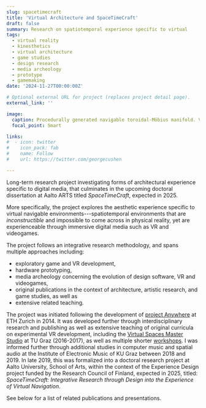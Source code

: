 ```yaml
---
slug: spacetimecraft
title: 'Virtual Architecture and SpaceTimeCraft'
draft: false
summary: Research on spatiotemporal experience specific to virtual 
tags:
  - virtual reality
  - kinesthetics 
  - virtual architecture 
  - game studies 
  - design research
  - media archeology
  - prototype 
  - gamemaking 
date: '2024-11-27T00:00:00Z'

# Optional external URL for project (replaces project detail page).
external_link: ''

image:
  caption: Procedurally generated navigable toroidal-Möbius manifold. Videogame prototype screenshot (2023)
  focal_point: Smart

links:
#  - icon: twitter
#    icon_pack: fab
#    name: Follow
#    url: https://twitter.com/georgecushen

---
```



Long-term research project investigating forms of architectural experience specific to digital media, that culminates in the upcoming doctoral dissertation at Aalto ARTS titled *SpaceTimeCraft*, expected in 2025.  
<!-- 
is the title of the upcoming doctoral disseration at Aalto ARTS, the result of a decade-long research journey investigating forms of architectural experience specific to digital media.
-->
More specifically, the project explores the aesthetic experience specific to virtual navigable environments---spatiotemporal environments that are *inconstructible* and impossible to come across in physical reality, yet are experienceable through immersive digital media such as VR and videogames. 

The project follows an integrative research methodology, and spans multiple approaches including: 
- exploratory game and VR development, 
- hardware prototyping, 
- media archeology concerning the evolution of design software, VR and videogames,
- original publications in the context of architecture, artistic research, and game studies, as well as  
- extensive related teaching.  

<!-- 
the aesthetic experience in virtual spatiotemporal environments that cannot be reproduced in physical reality, through integrative design research. 
panning exploratory prototyping, experimental game and VR development, media archeology,  publishing, as well as  
Long-term transdisciplinary research project on virtual architecture. 
The project investigates the aesthetic experience in virtual spatiotemporal environments that cannot be reproduced in physical reality, through integrative design research. 
It is pursued through mixed methods including prototyping, experimental gamemaking, teaching experimental course curricula, media archeology, presenting and publishing; and it interfaces with discourse fields including architecture, game studies, design research, media studies, and artistic research. 

-->

The project was initiated following the development of [project Anywhere](../project-anywhere) at ETH Zurich in 2014. It was developed further through interdisciplinary research and publishing as well as extensive teaching of original curricula on experimental VR development, including the [Virtual Spaces Master Studio](../../tag/vsms) at TU Graz (2016-2017), as well as multiple shorter [workshops](../../tag/workshop). I was informed further through additional studies in computer music and spatial audio at the Institute of Electronic Music of KU Graz between 2018 and 2019. 
In late 2019, this was formalized into a doctoral research project at Aalto University, School of Arts, within the context of the Experience Design project funded by the Research Council of Finland, expected in 2025, titled: *SpaceTimeCraft: Integrative Research through Design into the Experience of Virtual Navigation*. 

See below for a list of related publications and presentations. 
